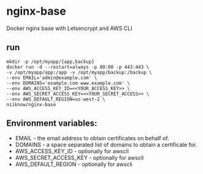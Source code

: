 # nginx-base
Docker nginx base with Letsencrypt and AWS CLI

## run

```
mkdir -p /opt/myapp/{app,backup}
docker run -d --restart=always -p 80:80 -p 443:443 \
-v /opt/myapp/app:/app -v /opt/myapp/backup:/backup \
--env EMAIL='admin@example.com' \
--env DOMAINS='example.com www.example.com' \
--env AWS_ACCESS_KEY_ID=<<YOUR_ACCESS_KEY>> \
--env AWS_SECRET_ACCESS_KEY=<<YOUR_SECRET_ACCESS>> \
--env AWS_DEFAULT_REGION=us-west-2 \
niiknow/nginx-base 
```

## Environment variables:

 - EMAIL - the email address to obtain certificates on behalf of.
 - DOMAINS - a space separated list of domains to obtain a certificate for.
 - AWS_ACCESS_KEY_ID - optionally for awscli
 - AWS_SECRET_ACCESS_KEY - optionally for awscli
 - AWS_DEFAULT_REGION - optionally for awscli
